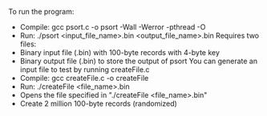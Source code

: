 To run the program:
  - Compile: gcc psort.c -o psort -Wall -Werror -pthread -O
  - Run: ./psort <input_file_name>.bin <output_file_name>.bin
Requires two files:
  - Binary input file (.bin) with 100-byte records with 4-byte key
  - Binary output file (.bin) to store the output of psort
You can generate an input file to test by running createFile.c
  - Compile: gcc createFile.c -o createFile
  - Run: ./createFile <file_name>.bin
  - Opens the file specified in "./createFile <file_name>.bin"
  - Create 2 million 100-byte records (randomized)
